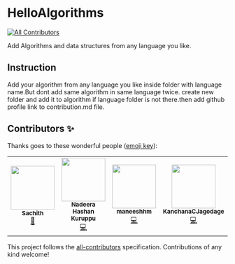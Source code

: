 # HelloAlgorithms
<!-- ALL-CONTRIBUTORS-BADGE:START - Do not remove or modify this section -->
[![All Contributors](https://img.shields.io/badge/all_contributors-6-orange.svg?style=flat-square)](#contributors-)
<!-- ALL-CONTRIBUTORS-BADGE:END -->
Add Algorithms and data structures from any language you like.

## Instruction
Add your algorithm from any language you like inside folder with language name.But dont add same algorithm in same language twice.
create new folder and add it to algorithm if language folder is not there.then add github profile link to contribution.md file.


## Contributors ✨

Thanks goes to these wonderful people ([emoji key](https://allcontributors.org/docs/en/emoji-key)):

<!-- ALL-CONTRIBUTORS-LIST:START - Do not remove or modify this section -->
<!-- prettier-ignore-start -->
<!-- markdownlint-disable -->
<table>
  <tr>
    <td align="center"><a href="http://www.linkedin.com/in/sachithsiriwardana/"><img src="https://avatars2.githubusercontent.com/u/40508640?v=4" width="100px;" alt=""/><br /><sub><b>Sachith</b></sub></a><br /><a href="#maintenance-sachith-1" title="Maintenance">🚧</a></td>
    <td align="center"><a href="https://github.com/lucifer955"><img src="https://avatars2.githubusercontent.com/u/37404014?v=4" width="100px;" alt=""/><br /><sub><b>Nadeera Hashan Kuruppu</b></sub></a><br /><a href="https://github.com/sachith-1/helloAlgorithm/commits?author=lucifer955" title="Code">💻</a></td>
    <td align="center"><a href="https://github.com/maneeshhm"><img src="https://avatars0.githubusercontent.com/u/29896563?v=4" width="100px;" alt=""/><br /><sub><b>maneeshhm</b></sub></a><br /><a href="https://github.com/sachith-1/helloAlgorithm/commits?author=maneeshhm" title="Code">💻</a></td>
    <td align="center"><a href="https://github.com/KanchanaCJagodage"><img src="https://avatars2.githubusercontent.com/u/42747265?v=4" width="100px;" alt=""/><br /><sub><b>KanchanaCJagodage</b></sub></a><br /><a href="https://github.com/sachith-1/helloAlgorithm/commits?author=KanchanaCJagodage" title="Code">💻</a></td>
    <td align="center"><a href="https://github.com/nikhil05-code"><img src="https://avatars2.githubusercontent.com/u/53990224?v=4" width="100px;" alt=""/><br /><sub><b>nikhil05-code</b></sub></a><br /><a href="https://github.com/sachith-1/helloAlgorithm/commits?author=nikhil05-code" title="Code">💻</a></td>
    <td align="center"><a href="https://www.linkedin.com/in/sunera-sunilaka-a0ab30193"><img src="https://avatars2.githubusercontent.com/u/34810235?v=4" width="100px;" alt=""/><br /><sub><b>Sunera Sunilaka</b></sub></a><br /><a href="https://github.com/sachith-1/helloAlgorithm/commits?author=Sunera-2216" title="Code">💻</a></td>
  </tr>
</table>

<!-- markdownlint-enable -->
<!-- prettier-ignore-end -->
<!-- ALL-CONTRIBUTORS-LIST:END -->

This project follows the [all-contributors](https://github.com/all-contributors/all-contributors) specification. Contributions of any kind welcome!